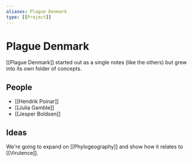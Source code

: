```yaml
---
aliases: Plague Denmark
type: [[Project]]
---
```


# Plague Denmark

[[Plague Denmark]] started out as a single notes (like the others) but grew into its own folder of concepts.

## People
- [[Hendrik Poinar]]
- [[Julia Gamble]]
- [[Jesper Boldsen]]

## Ideas
We're going to expand on [[Phylogeography]] and show how it relates to [[Virulence]].